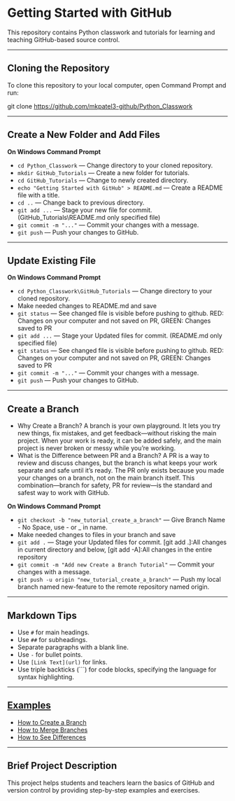# Getting Started with GitHub

This repository contains Python classwork and tutorials for learning and teaching GitHub-based source control.

---

## Cloning the Repository

To clone this repository to your local computer, open Command Prompt and run:

git clone https://github.com/mkpatel3-github/Python_Classwork


---

## Create a New Folder and Add Files

**On Windows Command Prompt**
- `cd Python_Classwork` &mdash; Change directory to your cloned repository.
- `mkdir GitHub_Tutorials` &mdash; Create a new folder for tutorials.
- `cd GitHub_Tutorials` &mdash; Change to newly created directory.
- `echo "Getting Started with GitHub" > README.md` &mdash; Create a README file with a title.
- `cd ..` &mdash; Change back to previous directory.
- `git add ...` &mdash; Stage your new file for commit. (GitHub_Tutorials\README.md only specified file)
- `git commit -m "..."` &mdash; Commit your changes with a message.
- `git push` &mdash; Push your changes to GitHub.

---

## Update Existing File

**On Windows Command Prompt**
- `cd Python_Classwork\GitHub_Tutorials` &mdash; Change directory to your cloned repository.
- Make needed changes to README.md and save
- `git status` &mdash; See changed file is visible before pushing to github. RED: Changes on your computer and not saved on PR, GREEN: Changes saved to PR
- `git add ...` &mdash; Stage your Updated  files for commit. (README.md only specified file)
- `git status` &mdash; See changed file is visible before pushing to github. RED: Changes on your computer and not saved on PR, GREEN: Changes saved to PR
- `git commit -m "..."` &mdash; Commit your changes with a message.
- `git push` &mdash; Push your changes to GitHub.

---

## Create a Branch
- Why Create a Branch? A branch is your own playground. It lets you try new things, fix mistakes, and get feedback—without risking the main project. When your work is ready, it can be added safely, and the main project is never broken or messy while you’re working.
- What is the Difference between PR and a Branch? A PR is a way to review and discuss changes, but the branch is what keeps your work separate and safe until it’s ready. The PR only exists because you made your changes on a branch, not on the main branch itself. This combination—branch for safety, PR for review—is the standard and safest way to work with GitHub.

**On Windows Command Prompt**
- `git checkout -b "new_tutorial_create_a_branch"` &mdash; Give Branch Name - No Space, use - or _ in name.
- Make needed changes to files in your branch and save
- `git add .` &mdash; Stage your Updated  files for commit. [git add .]:All changes in current directory and below, [git add -A]:All changes in the entire repository
- `git commit -m "Add new Create a Branch Tutorial"` &mdash; Commit your changes with a message.
- `git push -u origin "new_tutorial_create_a_branch"` &mdash; Push my local branch named new-feature to the remote repository named origin.


---

## Markdown Tips

- Use `#` for main headings.
- Use `##` for subheadings.
- Separate paragraphs with a blank line.
- Use `-` for bullet points.
- Use `[Link Text](url)` for links.
- Use triple backticks (\`\`\`) for code blocks, specifying the language for syntax highlighting.

---

## [Examples](#examples)

- [How to Create a Branch](#how-to-create-a-branch)
- [How to Merge Branches](#how-to-merge-branches)
- [How to See Differences](#how-to-see-differences)

---

## Brief Project Description

This project helps students and teachers learn the basics of GitHub and version control by providing step-by-step examples and exercises.


